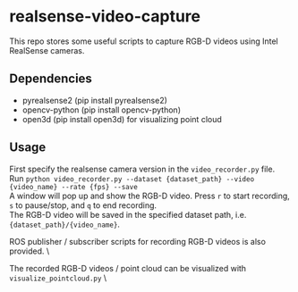 # realsense-video-capture

This repo stores some useful scripts to capture RGB-D videos using Intel RealSense cameras.

## Dependencies
- pyrealsense2 (pip install pyrealsense2)
- opencv-python (pip install opencv-python)
- open3d (pip install open3d) for visualizing point cloud

## Usage
First specify the realsense camera version in the `video_recorder.py` file. \
Run `python video_recorder.py --dataset {dataset_path} --video {video_name} --rate {fps} --save` \
A window will pop up and show the RGB-D video. Press `r` to start recording, `s` to pause/stop, and `q` to end recording. \
The RGB-D video will be saved in the specified dataset path, i.e. `{dataset_path}/{video_name}`.

ROS publisher / subscriber scripts for recording RGB-D videos is also provided. \

The recorded RGB-D videos / point cloud can be visualized with `visualize_pointcloud.py` \

